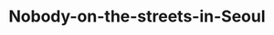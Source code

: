 ---
layout: blog
title: Nobody-on-the-streets-in-Seoul
category: blog
lat: 37.57391
lng: 126.99135
image: https://s3-us-west-2.amazonaws.com/travels2013/2014-01-30 19:01:58 PST.jpg
---